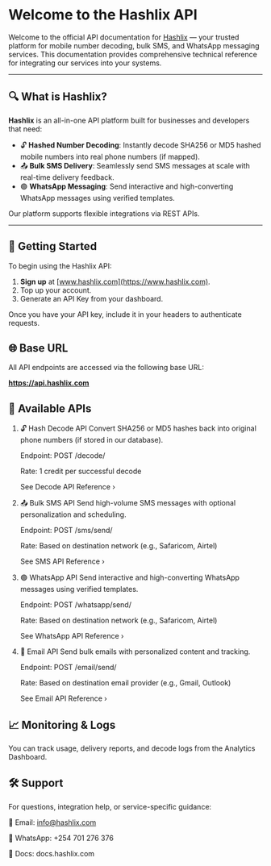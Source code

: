 # Welcome to the Hashlix API

Welcome to the official API documentation for [Hashlix](https://www.hashlix.com) — your trusted platform for mobile number decoding, bulk SMS, and WhatsApp messaging services. This documentation provides comprehensive technical reference for integrating our services into your systems.

---

## 🔍 What is Hashlix?

**Hashlix** is an all-in-one API platform built for businesses and developers that need:

- 🔓 **Hashed Number Decoding**: Instantly decode SHA256 or MD5 hashed mobile numbers into real phone numbers (if mapped).
- 📤 **Bulk SMS Delivery**: Seamlessly send SMS messages at scale with real-time delivery feedback.
- 🟢 **WhatsApp Messaging**: Send interactive and high-converting WhatsApp messages using verified templates.

Our platform supports flexible integrations via REST APIs.

---

## 🚀 Getting Started

To begin using the Hashlix API:

1. **Sign up** at [www.hashlix.com](https://www.hashlix.com).
2. Top up your account.
3. Generate an API Key from your dashboard.

Once you have your API key, include it in your headers to authenticate requests.

## 🌐 Base URL

All API endpoints are accessed via the following base URL:

**https://api.hashlix.com**

## 🧩 Available APIs

1. 🔓 Hash Decode API
   Convert SHA256 or MD5 hashes back into original phone numbers (if stored in our database).

    Endpoint: POST /decode/

    Rate: 1 credit per successful decode

    See Decode API Reference ›

2. 📤 Bulk SMS API
   Send high-volume SMS messages with optional personalization and scheduling.

    Endpoint: POST /sms/send/

    Rate: Based on destination network (e.g., Safaricom, Airtel)

    See SMS API Reference ›

3. 🟢 WhatsApp API
   Send interactive and high-converting WhatsApp messages using verified templates.

    Endpoint: POST /whatsapp/send/

    Rate: Based on destination network (e.g., Safaricom, Airtel)

    See WhatsApp API Reference ›

4. 📝 Email API
   Send bulk emails with personalized content and tracking.

    Endpoint: POST /email/send/

    Rate: Based on destination email provider (e.g., Gmail, Outlook)

    See Email API Reference ›

## 📈 Monitoring & Logs

You can track usage, delivery reports, and decode logs from the Analytics Dashboard.

## 🛠 Support

For questions, integration help, or service-specific guidance:

📧 Email: info@hashlix.com

💬 WhatsApp: +254 701 276 376

📘 Docs: docs.hashlix.com
